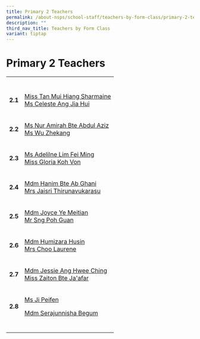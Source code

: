 ```yaml
---
title: Primary 2 Teachers
permalink: /about-nsps/school-staff/teachers-by-form-class/primary-2-teachers/
description: ""
third_nav_title: Teachers by Form Class
variant: tiptap
---
```

<h1>Primary 2 Teachers</h1>
<table style="minWidth: 50px">
<colgroup>
<col>
<col>
</colgroup>
<tbody>
<tr>
<th rowspan="1" colspan="1">
<p></p>
</th>
<th rowspan="1" colspan="1">
<p></p>
</th>
</tr>
<tr>
<td rowspan="1" colspan="1">
<p><strong>2.1</strong>
</p>
</td>
<td rowspan="1" colspan="1">
<p><a href="mailto:tan_mui_hiang@schools.gov.sg" rel="noopener noreferrer nofollow" target="_blank">Miss Tan Mui Hiang Sharmaine</a>
<br><a href="mailto:celeste_ang_jia_hui@schools.gov.sg" rel="noopener noreferrer nofollow" target="_blank">Ms Celeste Ang Jia Hui</a>
</p>
</td>
</tr>
<tr>
<td rowspan="1" colspan="1">
<p><strong>2.2</strong>
</p>
</td>
<td rowspan="1" colspan="1">
<p><a href="mailto:nur_amirah_abdul_aziz@schools.gov.sg" rel="noopener noreferrer nofollow" target="_blank">Ms Nur Amirah Bte Abdul Aziz</a>
<br><a href="mailto:wu_zhekang@schools.gov.sg" rel="noopener noreferrer nofollow" target="_blank">Ms Wu Zhekang</a>
</p>
</td>
</tr>
<tr>
<td rowspan="1" colspan="1">
<p><strong>2.3</strong>
</p>
</td>
<td rowspan="1" colspan="1">
<p><a href="mailto:lim_fei_ming_adeline@schools.gov.sg" rel="noopener noreferrer nofollow" target="_blank">Ms Adelilne Lim Fei Ming</a>
<br><a href="mailto:gloria_koh_von@schools.gov.sg" rel="noopener noreferrer nofollow" target="_blank">Miss Gloria Koh Von</a>
</p>
</td>
</tr>
<tr>
<td rowspan="1" colspan="1">
<p><strong>2.4</strong>
</p>
</td>
<td rowspan="1" colspan="1">
<p><a href="mailto:hanim_ab_ghani@schools.gov.sg" rel="noopener noreferrer nofollow" target="_blank">Mdm Hanim Bte Ab Ghani</a>
<br><a href="mailto:jaisri_thirunavukarasu@schools.gov.sg" rel="noopener noreferrer nofollow" target="_blank">Mrs Jaisri Thirunavukarasu</a>
</p>
</td>
</tr>
<tr>
<td rowspan="1" colspan="1">
<p><strong>2.5</strong>
</p>
</td>
<td rowspan="1" colspan="1">
<p><a href="mailto:joyce_ye_meitian@schools.gov.sg" rel="noopener noreferrer nofollow" target="_blank">Mdm Joyce Ye Meitian</a>
<br><a href="mailto:sng_poh_guan@schools.gov.sg" rel="noopener noreferrer nofollow" target="_blank">Mr Sng Poh Guan</a>
</p>
</td>
</tr>
<tr>
<td rowspan="1" colspan="1">
<p><strong>2.6</strong>
</p>
</td>
<td rowspan="1" colspan="1">
<p><a href="mailto:humizara_husin@schools.gov.sg" rel="noopener noreferrer nofollow" target="_blank">Mdm Humizara Husin</a>
<br><a href="mailto:choo_woon_kee@schools.gov.sg" rel="noopener noreferrer nofollow" target="_blank">Mrs Choo Laurene</a>
</p>
</td>
</tr>
<tr>
<td rowspan="1" colspan="1">
<p><strong>2.7</strong>
</p>
</td>
<td rowspan="1" colspan="1">
<p><a href="mailto:jessie_eng@schools.gov.sg" rel="noopener noreferrer nofollow" target="_blank">Mdm Jessie Ang Hwee Ching</a>
<br><a href="mailto:zaiton_jaafar@schools.gov.sg" rel="noopener noreferrer nofollow" target="_blank">Miss Zaiton Bte Ja'afar</a>
</p>
</td>
</tr>
<tr>
<td rowspan="1" colspan="1">
<p><strong>2.8</strong>
</p>
</td>
<td rowspan="1" colspan="1">
<p><a href="mailto:ji_peifen@schools.gov.sg" rel="noopener nofollow" target="_blank">Ms Ji Peifen</a>
</p>
<p><a href="mailto:serajunnisha_begum@schools.gov.sg" rel="noopener nofollow" target="_blank">Mdm Serajunnisha Begum</a>
</p>
</td>
</tr>
<tr>
<td rowspan="1" colspan="1">
<p></p>
</td>
<td rowspan="1" colspan="1">
<p></p>
</td>
</tr>
</tbody>
</table>
<p></p>
